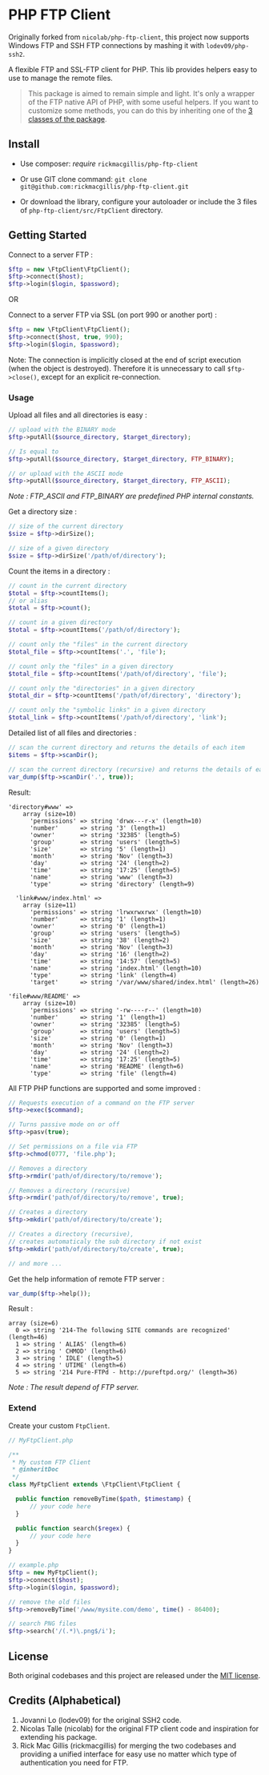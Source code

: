 # PHP FTP Client

Originally forked from `nicolab/php-ftp-client`, this project now supports Windows FTP and SSH FTP connections by mashing it with `lodev09/php-ssh2`.

A flexible FTP and SSL-FTP client for PHP.
This lib provides helpers easy to use to manage the remote files.

> This package is aimed to remain simple and light. It's only a wrapper of the FTP native API of PHP, with some useful helpers. If you want to customize some methods, you can do this by inheriting one of the [3 classes of the package](src/FtpClient).


## Install

  * Use composer: _require_ `rickmacgillis/php-ftp-client`

  * Or use GIT clone command: `git clone git@github.com:rickmacgillis/php-ftp-client.git`

  * Or download the library, configure your autoloader or include the 3 files of `php-ftp-client/src/FtpClient` directory.


## Getting Started

Connect to a server FTP :

```php
$ftp = new \FtpClient\FtpClient();
$ftp->connect($host);
$ftp->login($login, $password);
```

OR

Connect to a server FTP via SSL (on port 990 or another port) :

```php
$ftp = new \FtpClient\FtpClient();
$ftp->connect($host, true, 990);
$ftp->login($login, $password);
```

Note: The connection is implicitly closed at the end of script execution (when the object is destroyed). Therefore it is unnecessary to call `$ftp->close()`, except for an explicit re-connection.


### Usage

Upload all files and all directories is easy :

```php
// upload with the BINARY mode
$ftp->putAll($source_directory, $target_directory);

// Is equal to
$ftp->putAll($source_directory, $target_directory, FTP_BINARY);

// or upload with the ASCII mode
$ftp->putAll($source_directory, $target_directory, FTP_ASCII);
```

*Note : FTP_ASCII and FTP_BINARY are predefined PHP internal constants.*

Get a directory size :

```php
// size of the current directory
$size = $ftp->dirSize();

// size of a given directory
$size = $ftp->dirSize('/path/of/directory');
```

Count the items in a directory :

```php
// count in the current directory
$total = $ftp->countItems();
// or alias
$total = $ftp->count();

// count in a given directory
$total = $ftp->countItems('/path/of/directory');

// count only the "files" in the current directory
$total_file = $ftp->countItems('.', 'file');

// count only the "files" in a given directory
$total_file = $ftp->countItems('/path/of/directory', 'file');

// count only the "directories" in a given directory
$total_dir = $ftp->countItems('/path/of/directory', 'directory');

// count only the "symbolic links" in a given directory
$total_link = $ftp->countItems('/path/of/directory', 'link');
```

Detailed list of all files and directories :

```php
// scan the current directory and returns the details of each item
$items = $ftp->scanDir();

// scan the current directory (recursive) and returns the details of each item
var_dump($ftp->scanDir('.', true));
```

Result:

	'directory#www' =>
	    array (size=10)
	      'permissions' => string 'drwx---r-x' (length=10)
	      'number'      => string '3' (length=1)
	      'owner'       => string '32385' (length=5)
	      'group'       => string 'users' (length=5)
	      'size'        => string '5' (length=1)
	      'month'       => string 'Nov' (length=3)
	      'day'         => string '24' (length=2)
	      'time'        => string '17:25' (length=5)
	      'name'        => string 'www' (length=3)
	      'type'        => string 'directory' (length=9)

	  'link#www/index.html' =>
	    array (size=11)
	      'permissions' => string 'lrwxrwxrwx' (length=10)
	      'number'      => string '1' (length=1)
	      'owner'       => string '0' (length=1)
	      'group'       => string 'users' (length=5)
	      'size'        => string '38' (length=2)
	      'month'       => string 'Nov' (length=3)
	      'day'         => string '16' (length=2)
	      'time'        => string '14:57' (length=5)
	      'name'        => string 'index.html' (length=10)
	      'type'        => string 'link' (length=4)
	      'target'      => string '/var/www/shared/index.html' (length=26)

	'file#www/README' =>
	    array (size=10)
	      'permissions' => string '-rw----r--' (length=10)
	      'number'      => string '1' (length=1)
	      'owner'       => string '32385' (length=5)
	      'group'       => string 'users' (length=5)
	      'size'        => string '0' (length=1)
	      'month'       => string 'Nov' (length=3)
	      'day'         => string '24' (length=2)
	      'time'        => string '17:25' (length=5)
	      'name'        => string 'README' (length=6)
	      'type'        => string 'file' (length=4)


All FTP PHP functions are supported and some improved :

```php
// Requests execution of a command on the FTP server
$ftp->exec($command);

// Turns passive mode on or off
$ftp->pasv(true);

// Set permissions on a file via FTP
$ftp->chmod(0777, 'file.php');

// Removes a directory
$ftp->rmdir('path/of/directory/to/remove');

// Removes a directory (recursive)
$ftp->rmdir('path/of/directory/to/remove', true);

// Creates a directory
$ftp->mkdir('path/of/directory/to/create');

// Creates a directory (recursive),
// creates automaticaly the sub directory if not exist
$ftp->mkdir('path/of/directory/to/create', true);

// and more ...
```

Get the help information of remote FTP server :

```php
var_dump($ftp->help());
```

Result :

	array (size=6)
	  0 => string '214-The following SITE commands are recognized' (length=46)
	  1 => string ' ALIAS' (length=6)
	  2 => string ' CHMOD' (length=6)
	  3 => string ' IDLE' (length=5)
	  4 => string ' UTIME' (length=6)
	  5 => string '214 Pure-FTPd - http://pureftpd.org/' (length=36)


_Note : The result depend of FTP server._


### Extend

Create your custom `FtpClient`.

```php
// MyFtpClient.php

/**
 * My custom FTP Client
 * @inheritDoc
 */
class MyFtpClient extends \FtpClient\FtpClient {

  public function removeByTime($path, $timestamp) {
      // your code here
  }

  public function search($regex) {
      // your code here
  }
}
```

```php
// example.php
$ftp = new MyFtpClient();
$ftp->connect($host);
$ftp->login($login, $password);

// remove the old files
$ftp->removeByTime('/www/mysite.com/demo', time() - 86400);

// search PNG files
$ftp->search('/(.*)\.png$/i');
```


## License

Both original codebases and this project are released under the [MIT license](https://github.com/rickmacgillis/php-ftp-client/blob/master/LICENSE).

## Credits (Alphabetical)
1. Jovanni Lo (lodev09) for the original SSH2 code.
2. Nicolas Talle (nicolab) for the original FTP client code and inspiration for extending his package.
3. Rick Mac Gillis (rickmacgillis) for merging the two codebases and providing a unified interface for easy use no matter which type of authentication you need for FTP.
